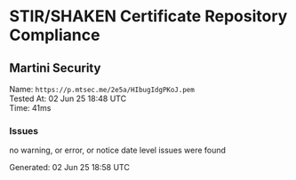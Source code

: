 # STIR/SHAKEN Certificate Repository Compliance

## Martini Security

Name: `https://p.mtsec.me/2e5a/HIbugIdgPKoJ.pem`\
Tested At: 02 Jun 25 18:48 UTC\
Time: 41ms

### Issues

no warning, or error, or notice date level issues were found

Generated: 02 Jun 25 18:58 UTC